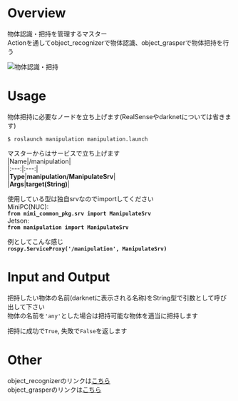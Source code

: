 # Overview  
物体認識・把持を管理するマスター  
Actionを通してobject_recognizerで物体認識、object_grasperで物体把持を行う  

![物体認識・把持](https://user-images.githubusercontent.com/33217285/76415666-ee49f280-63dc-11ea-93c2-8c845aeedfe9.png)

# Usage  
物体把持に必要なノードを立ち上げます(RealSenseやdarknetについては省きます)  

    $ roslaunch manipulation manipulation.launch  

マスターからはサービスで立ち上げます  
  |Name|/manipulation|  
  |:---:|:---:|  
  |**Type**|**manipulation/ManipulateSrv**|  
  |**Args**|**target(String)**|  

使用している型は独自srvなのでimportしてください  
MiniPC(NUC):  
    **`from mimi_common_pkg.srv import ManipulateSrv`**  
Jetson:  
    **`from manipulation import ManipulateSrv`**  

例としてこんな感じ  
    **`rospy.ServiceProxy('/manipulation', ManipulateSrv)`**  

# Input and Output  
把持したい物体の名前(darknetに表示される名称)をString型で引数として呼び出して下さい  
物体の名前を`'any'`とした場合は把持可能な物体を適当に把持します  

把持に成功で`True`, 失敗で`False`を返します  

# Other  
object_recognizerのリンクは[こちら](https://github.com/HappyTatsuhito/object_recognizer)  
object_grasperのリンクは[こちら](https://github.com/HappyTatsuhito/object_grasper)
